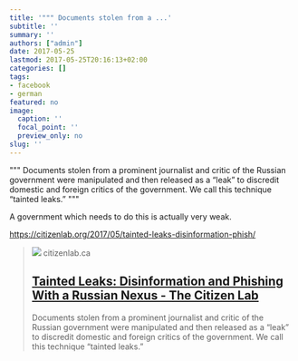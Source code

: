 ```yaml
---
title: '""" Documents stolen from a ...'
subtitle: ''
summary: ''
authors: ["admin"]
date: 2017-05-25
lastmod: 2017-05-25T20:16:13+02:00
categories: []
tags:
- facebook
- german
featured: no
image:
  caption: ''
  focal_point: ''
  preview_only: no
slug: ''
---
```

"""
Documents stolen from a prominent journalist and critic of the Russian government were manipulated and then released as a “leak” to discredit domestic and foreign critics of the government. We call this technique “tainted leaks.”
"""

A government which needs to do this is actually very weak. 

https://citizenlab.org/2017/05/tainted-leaks-disinformation-phish/
> [![](https://citizenlab.ca/wp-content/uploads/2017/05/Map-of-target-countries-4.png)](https://citizenlab.org/2017/05/tainted-leaks-disinformation-phish/)
> citizenlab.ca
> ## [Tainted Leaks: Disinformation and Phishing With a Russian Nexus - The Citizen Lab](https://citizenlab.org/2017/05/tainted-leaks-disinformation-phish/)
>
>Documents stolen from a prominent journalist and critic of the Russian government were manipulated and then released as a “leak” to discredit domestic and foreign critics of the government. We call this technique “tainted leaks.”



